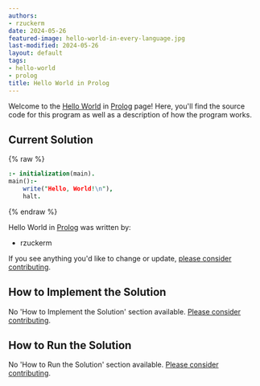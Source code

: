 ```yaml
---
authors:
- rzuckerm
date: 2024-05-26
featured-image: hello-world-in-every-language.jpg
last-modified: 2024-05-26
layout: default
tags:
- hello-world
- prolog
title: Hello World in Prolog
---
```


Welcome to the [Hello World](https://sampleprograms.io/projects/hello-world) in [Prolog](https://sampleprograms.io/languages/prolog) page! Here, you'll find the source code for this program as well as a description of how the program works.

## Current Solution

{% raw %}

```prolog
:- initialization(main).
main():-
    write("Hello, World!\n"),
    halt.

```

{% endraw %}

Hello World in [Prolog](https://sampleprograms.io/languages/prolog) was written by:

- rzuckerm

If you see anything you'd like to change or update, [please consider contributing](https://github.com/TheRenegadeCoder/sample-programs).

## How to Implement the Solution

No 'How to Implement the Solution' section available. [Please consider contributing](https://github.com/TheRenegadeCoder/sample-programs-website).

## How to Run the Solution

No 'How to Run the Solution' section available. [Please consider contributing](https://github.com/TheRenegadeCoder/sample-programs-website).